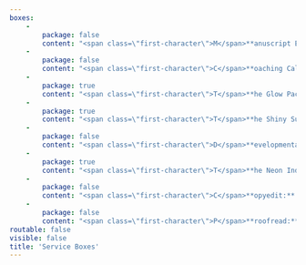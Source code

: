```yaml
---
boxes:
    -
        package: false
        content: "<span class=\"first-character\">M</span>**anuscript Evaluation:** \nAn evaluation is an in-depth analysis that will help you refine your writing by discussing big-picture edits. It will look at story arc, character development, conflict, pacing, voice, plot, consistency, and more! It is the perfect edit for all types of authors because it helps you grow as a writer beyond one manuscript while still improving your piece. You will receive a 7- to 15-page letter full of actionable feedback that breaks down the strengths and weaknesses in your manuscript. _Includes a 1-hour coaching call._\n\n**Cost:** 1.5 cents per word, $400 minimum\n\n_**Optional add-on:** Comprehensive margin notes on the first 25 pages - $60_\n\n<a class=\"button\" href=\"/contact?form-select=evaluation#contact\">Get Started</a>\n"
    -
        package: false
        content: "<span class=\"first-character\">C</span>**oaching Call:** \nThis is our most adaptable service. It allows you to choose how much you’ll review with the editor and can be tailored to your needs. You can get the advice of a developmental editor on various manuscript challenges. As needed, this call can include the editor reading a synopsis or outline of your manuscript to understand the overarching story, reading the first pages, or even reading the whole manuscript. Topics covered can run the gamut from plot brainstorming to character development to conflict and pacing. _(Examples include building an outline, untangling a blocked plot, covering topics in a manuscript evaluation, or even booking multiple calls where the editor reads your work in chunks as you write.)_\n\n**Cost:** $150 for a 1-hour call and up to 2,500 words read\n\n_**Optional add-on:** $100 per additional 10k words read_\n\n<a class=\"button\" href=\"/contact?form-select=coaching#contact\">Get Started</a>\n"
    -
        package: true
        content: "<span class=\"first-character\">T</span>**he Glow Package:** _aka Evaluation Plus._ Manuscript evaluations provide you with actionable, in-depth feedback, but after you have made changes based on that feedback, it can be hard to tell if your changes led to an improvement, need to go further, or didn’t work at all. With the Glow Package, you get a second-round review on top of the manuscript evaluation. This results in a 7- to 15-page evaluation and then a follow-up 4- to 6-page critique of your edited manuscript. _Includes a 1-hour coaching call._\n\n**Cost:** 1.9 cents per word\n\n_**Optional add-on:** Comprehensive margin notes on the first 25 pages - $60_\n\n<a class=\"button\" href=\"/contact?form-select=glow#contact\">Get Started</a>"
    -
        package: true
        content: "<span class=\"first-character\">T</span>**he Shiny Submission:**\nIf you are planning on querying agents, this is the package for you. We take your submission materials and offer in-depth feedback, giving you steps to make it shiny before sending it off to agents. This package includes a critique of your query, synopsis, and first 50 pages. It results in a 2- to 4-page letter.\n\n**Cost:** $300, flat rate\n\n<a class=\"button\" href=\"/contact?form-select=shiny#contact\">Get Started</a>\n\n\n\n"
    -
        package: false
        content: "<span class=\"first-character\">D</span>**evelopmental Edit:**\nA developmental edit will help you refine your writing by working on story structure, pacing, character development, voice, clarity, and plot. It looks at the big picture as well as writing technique. You will receive a 7- to 12-page analysis breaking down strengths and weaknesses in your manuscript as well as comprehensive margin notes within your pages. _Includes a 1-hour coaching call._\n\n**Cost:** Starts at 2.5 cents per word\n\n<a class=\"button\" href=\"/contact?form-select=developmental#contact\">Get Started</a>\n"
    -
        package: true
        content: "<span class=\"first-character\">T</span>**he Neon Indie Bundle:**\nAre you an indie author or planning to self-publish? This bundle gives you everything you need to polish your manuscript before publication. We will take you from big-picture edits all the way to spelling and grammar fixes. This bundle includes a manuscript evaluation, a second-round review (the Glow Package), and a copyedit. \n\n**Cost:** 3.4 cents per word; note that word count will change between rounds of editing\n\n<a class=\"button\" href=\"/contact?form-select=neon#contact\">Get Started</a>"
    -
        package: false
        content: "<span class=\"first-character\">C</span>**opyedit:** After you’ve polished your book via developmental edits and revision, it’s time for a copyedit. We will comb through your novel and edit for grammar, punctuation, and consistency of style. Minor changes in wording or light rewrites may also be made for clarity.\n\n**Cost:** 1.5 - 2.5 cents per word\n\n_**Optional add-on:** Style sheet - $75_\n\n<a class=\"button\" href=\"/contact?form-select=copy#contact\">Get Started</a>\n"
    -
        package: false
        content: "<span class=\"first-character\">P</span>**roofread:** Once your manuscript has been professionally edited and copyedited, you're ready for a proofread. During this final stage of revisions, we will make sure your work is reader-ready by correcting typos, misused words, and other embarrassing errors.\n\n**Cost:** Starts at 1 cent per word\n\n<a class=\"button\" href=\"/contact?form-select=proofread#contact\">Get Started</a>\n"
routable: false
visible: false
title: 'Service Boxes'
---
```



